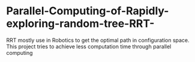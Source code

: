 # Parallel-Computing-of-Rapidly-exploring-random-tree-RRT-
RRT mostly use in Robotics to get the optimal path in configuration space. This project tries to achieve less computation time through parallel computing
